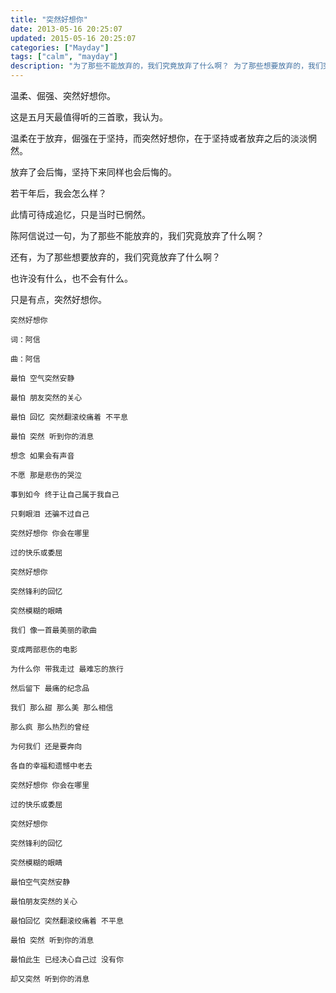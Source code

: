 ```yaml
---
title: "突然好想你"
date: 2013-05-16 20:25:07
updated: 2015-05-16 20:25:07
categories: ["Mayday"]
tags: ["calm", "mayday"]
description: "为了那些不能放弃的，我们究竟放弃了什么啊？ 为了那些想要放弃的，我们究竟放弃了什么啊？ 也许没有什么，也不会有什么。 只是有点，突然好想你。"
---
```


温柔、倔强、突然好想你。

这是五月天最值得听的三首歌，我认为。

温柔在于放弃，倔强在于坚持，而突然好想你，在于坚持或者放弃之后的淡淡惘然。

放弃了会后悔，坚持下来同样也会后悔的。

若干年后，我会怎么样？

此情可待成追忆，只是当时已惘然。

陈阿信说过一句，为了那些不能放弃的，我们究竟放弃了什么啊？

还有，为了那些想要放弃的，我们究竟放弃了什么啊？

也许没有什么，也不会有什么。

只是有点，突然好想你。

```
突然好想你

词：阿信

曲：阿信

最怕 空气突然安静

最怕 朋友突然的关心

最怕 回忆 突然翻滚绞痛着 不平息

最怕 突然 听到你的消息

想念 如果会有声音

不愿 那是悲伤的哭泣

事到如今 终于让自己属于我自己

只剩眼泪 还骗不过自己

突然好想你 你会在哪里

过的快乐或委屈

突然好想你

突然锋利的回忆

突然模糊的眼睛

我们 像一首最美丽的歌曲

变成两部悲伤的电影

为什么你 带我走过 最难忘的旅行

然后留下 最痛的纪念品

我们 那么甜 那么美 那么相信

那么疯 那么热烈的曾经

为何我们 还是要奔向

各自的幸福和遗憾中老去

突然好想你 你会在哪里

过的快乐或委屈

突然好想你

突然锋利的回忆

突然模糊的眼睛

最怕空气突然安静

最怕朋友突然的关心

最怕回忆 突然翻滚绞痛着 不平息

最怕 突然 听到你的消息

最怕此生 已经决心自己过 没有你 

却又突然 听到你的消息
```
    
